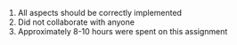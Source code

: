 1. All aspects should be correctly implemented
2. Did not collaborate with anyone
3. Approximately 8-10 hours were spent on this assignment
